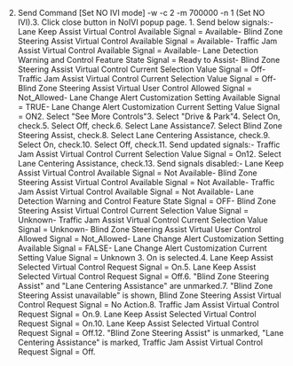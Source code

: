 2. Send Command [Set NO IVI mode] -w -c 2 -m 700000 -n 1 (Set NO IVI).3. Click close button in NoIVI popup page. 1. Send below signals:- Lane Keep Assist Virtual Control Available Signal = Available- Blind Zone Steering Assist Virtual Control Available Signal = Available- Traffic Jam Assist Virtual Control Available Signal = Available- Lane Detection Warning and Control Feature State Signal = Ready to Assist- Blind Zone Steering Assist Virtual Control Current Selection Value Signal = Off- Traffic Jam Assist Virtual Control Current Selection Value Signal = Off- Blind Zone Steering Assist Virtual User Control Allowed Signal = Not_Allowed- Lane Change Alert Customization Setting Available Signal = TRUE- Lane Change Alert Customization Current Setting Value Signal = ON2. Select "See More Controls"3. Select "Drive & Park"4. Select On, check.5. Select Off, check.6. Select Lane Assistance7. Select Blind Zone Steering Assist, check.8. Select Lane Centering Assistance, check.9. Select On, check.10. Select Off, check.11. Send updated signals:- Traffic Jam Assist Virtual Control Current Selection Value Signal = On12. Select Lane Centering Assistance, check.13. Send signals disabled:- Lane Keep Assist Virtual Control Available Signal = Not Available- Blind Zone Steering Assist Virtual Control Available Signal = Not Available- Traffic Jam Assist Virtual Control Available Signal = Not Available- Lane Detection Warning and Control Feature State Signal = OFF- Blind Zone Steering Assist Virtual Control Current Selection Value Signal = Unknown- Traffic Jam Assist Virtual Control Current Selection Value Signal = Unknown- Blind Zone Steering Assist Virtual User Control Allowed Signal = Not_Allowed- Lane Change Alert Customization Setting Available Signal = FALSE- Lane Change Alert Customization Current Setting Value Signal = Unknown 3. On is selected.4. Lane Keep Assist Selected Virtual Control Request Signal = On.5. Lane Keep Assist Selected Virtual Control Request Signal = Off.6. "Blind Zone Steering Assist" and "Lane Centering Assistance" are unmarked.7. "Blind Zone Steering Assist unavailable" is shown, Blind Zone Steering Assist Virtual Control Request Signal = No Action.8. Traffic Jam Assist Virtual Control Request Signal = On.9. Lane Keep Assist Selected Virtual Control Request Signal = On.10. Lane Keep Assist Selected Virtual Control Request Signal = Off.12. "Blind Zone Steering Assist" is unmarked, "Lane Centering Assistance" is marked, Traffic Jam Assist Virtual Control Request Signal = Off.